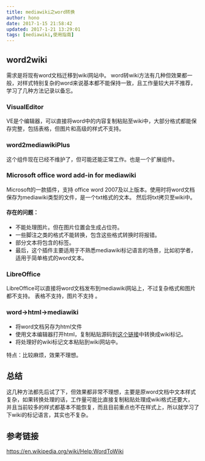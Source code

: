 ```yaml
---
title: mediawiki之word转换
author: hono
date: 2017-1-15 21:58:42
updated: 2017-1-21 13:29:01
tags: [mediawiki,使用指南]
---
```


## word2wiki

需求是将现有word文档迁移到wiki网站中。
word转wiki方法有几种但效果都一般，对样式特别复杂的word来说基本都不能保持一致，且工作量较大并不推荐，学习了几种方法记录以备忘。

### VisualEditor
VE是个编辑器，可以直接将word中的内容复制粘贴至wiki中，大部分格式都能保存完整，包括表格，但图片和高级的样式不支持。

### word2mediawikiPlus
这个组件现在已经不维护了，但可能还能正常工作。也是一个扩展组件。

### Microsoft office word add-in for mediawiki
Microsoft的一款插件，支持 office word 2007及以上版本。使用时将word文档保存为mediawiki类型的文件，是一个txt格式的文本。
然后将txt拷贝至wiki中。

#### 存在的问题：
* 不能处理图片。但在图片位置会生成占位符。
* 一些脚注之类的格式不能转换，包含这些格式转换时将报错。
* 部分文本将包含<nowiki>的标签。
* 最后，这个插件主要适用于不熟悉mediawiki标记语言的场景，比如初学者，适用于简单格式的word文本。

### LibreOffice
LibreOffice可以直接将word文档发布到mediawiki网站上，不过复杂格式和图片都不支持。
表格不支持，图片不支持 。

### word->html->mediawiki
* 将word文档另存为html文件
* 使用文本编辑器打开html，复制粘贴源码到[这个链接](https://tools.wmflabs.org/magnustools/html2wiki.php)中转换成wiki标记。
* 将处理好的wiki标记文本粘贴到wiki网站中。

特点：比较麻烦，效果不理想。

## 总结
这几种方法都先后试了下，但效果都非常不理想，主要是原word文档中文本样式复杂，如果转换处理的话，工作量可能比直接复制粘贴处理成wiki格式还要大，
并且当前较多的样式都基本不能恢复，而且目前重点也不在样式上，所以就学习了下wiki的标记语言，其实也不复杂。



## 参考链接
https://en.wikipedia.org/wiki/Help:WordToWiki






